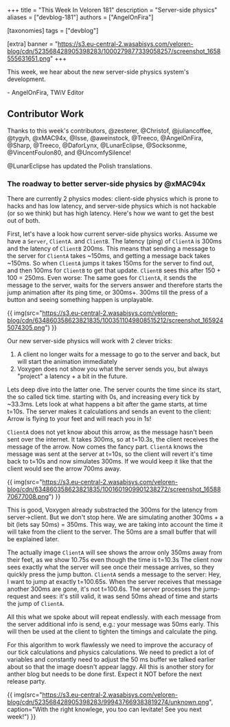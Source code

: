 +++
title = "This Week In Veloren 181"
description = "Server-side physics"
aliases = ["devblog-181"]
authors = ["AngelOnFira"]

[taxonomies]
tags = ["devblog"]

[extra]
banner = "https://s3.eu-central-2.wasabisys.com/veloren-blog/cdn/523568428905398283/1000279877339058257/screenshot_1658555631651.png"
+++

This week, we hear about the new server-side physics system's development.

\- AngelOnFira, TWiV Editor

## Contributor Work

Thanks to this week's contributors, @zesterer, @Christof, @juliancoffee, @tygyh,
@xMAC94x, @Isse, @aweinstock, @Treeco, @AngelOnFira, @Sharp, @Treeco,
@DaforLynx, @LunarEclipse, @Socksonme, @VincentFoulon80, and @UncomfySilence!

@LunarEclipse has updated the Polish translations.

### The roadway to better server-side physics by @xMAC94x

There are currently 2 physics modes: client-side physics which is prone to hacks
and has low latency, and server-side physics which is not hackable (or so we
think) but has
high latency. Here's how we want to get the best out of both.

First, let's have a look how current server-side physics works. Assume we have a
`Server`, `ClientA`. and `ClientB`. The latency (ping) of `ClientA` is 300ms
and the latency of `ClientB` 200ms. This means that sending a message to the
server for `ClientA` takes ~150ms, and getting a message back takes ~150ms. So
when `ClientA` jumps it takes 150ms for the server to find out, and then 100ms
for `ClientB` to get that update. `ClientB` sees this after 150 + 100 = 250ms.
Even worse: The same goes for `ClientA`, it sends the message to the server,
waits for the servers answer and therefore starts the jump animation after its ping time, or 300ms+. 300ms till the press of a button and seeing something
happen is unplayable.

{{
  img(src="https://s3.eu-central-2.wasabisys.com/veloren-blog/cdn/634860358623821835/1003511049808515212/screenshot_1659245074305.png")
}}

Our new server-side physics will work with 2 clever tricks:

1. A client no longer waits for a message to go to the server and back, but will
   start the animation immediately
2. Voxygen does not show you what the server sends you, but always "project" a
   latency + a bit in the future.

Lets deep dive into the latter one. The server counts the time since its start,
the so called tick time. starting with 0s, and increasing every tick by ~33.3ms.
Lets look at what happens a bit after the game starts, at time t=10s. The server makes it calculations and
sends an event to the client: Arrow is flying to your feet and will reach you in
1s!

`ClientA` does not yet know about this arrow, as the message hasn't been sent
over the internet. It takes 300ms, so at t=10.3s, the client receives the
message of the arrow. Now comes the fancy part. `ClientA` knows the message was
sent at the server at t=10s, so the client will revert it's time back to t=10s
and now simulates 300ms. If we would keep it like that the client would see the
arrow 700ms away.

{{
  img(src="https://s3.eu-central-2.wasabisys.com/veloren-blog/cdn/634860358623821835/1001601909901238272/screenshot_1658870677008.png")
}}

This is good, Voxygen already substracted the 300ms for the
latency from server->client. But we don't stop here. We are simulating another
300ms + a bit (lets say 50ms) = 350ms. This way, we are taking into account the
time it will take from the client to the server. The 50ms are a small buffer
that will be explained later.

The actually image `ClientA` will see shows the
arrow only 350ms away from their feet, as we show 10.75s even though the time
is t=10.3s The client now sees exactly what the server will see once their
message arrives, so they quickly press the jump button. `ClientA` sends a message
to the server: Hey, I want to jump at exactly t=100.65s. When the server receives
that message another 300ms are gone, it's not t=100.6s. The server processes the
jump-request and sees: it's still valid, it was send 50ms ahead of time and
starts the jump of `ClientA`.

All this what we spoke about will repeat endlessly. with each message from the
server additional info is send, e.g.: your message was 50ms early. This will
then be used at the client to tighten the timings and calculate the ping.

For this algorithm to work flawlessly we need to improve the accuracy of our
tick calculations and physics calculations. We need to predict a lot of
variables and constantly need to adjust the 50 ms buffer we talked earlier about
so that the image doesn't appear laggy. All this is another story for anther
blog but needs to be done first. Expect it NOT before the next release party.

{{
  img(src="https://s3.eu-central-2.wasabisys.com/veloren-blog/cdn/523568428905398283/999437669383819274/unknown.png",
  caption="With the right knowlege, you too can levitate! See you next week!")
}}
